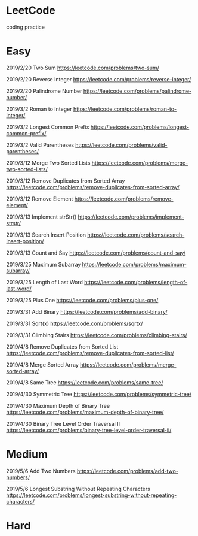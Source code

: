 # LeetCode
coding practice

# Easy

2019/2/20 Two Sum https://leetcode.com/problems/two-sum/

2019/2/20 Reverse Integer https://leetcode.com/problems/reverse-integer/

2019/2/20 Palindrome Number https://leetcode.com/problems/palindrome-number/

2019/3/2 Roman to Integer https://leetcode.com/problems/roman-to-integer/

2019/3/2 Longest Common Prefix https://leetcode.com/problems/longest-common-prefix/

2019/3/2 Valid Parentheses https://leetcode.com/problems/valid-parentheses/

2019/3/12 Merge Two Sorted Lists https://leetcode.com/problems/merge-two-sorted-lists/

2019/3/12 Remove Duplicates from Sorted Array https://leetcode.com/problems/remove-duplicates-from-sorted-array/

2019/3/12 Remove Element https://leetcode.com/problems/remove-element/

2019/3/13 Implement strStr() https://leetcode.com/problems/implement-strstr/

2019/3/13 Search Insert Position https://leetcode.com/problems/search-insert-position/

2019/3/13 Count and Say https://leetcode.com/problems/count-and-say/

2019/3/25 Maximum Subarray https://leetcode.com/problems/maximum-subarray/

2019/3/25 Length of Last Word https://leetcode.com/problems/length-of-last-word/

2019/3/25 Plus One https://leetcode.com/problems/plus-one/

2019/3/31 Add Binary https://leetcode.com/problems/add-binary/

2019/3/31 Sqrt(x) https://leetcode.com/problems/sqrtx/

2019/3/31 Climbing Stairs https://leetcode.com/problems/climbing-stairs/

2019/4/8 Remove Duplicates from Sorted List https://leetcode.com/problems/remove-duplicates-from-sorted-list/

2019/4/8 Merge Sorted Array https://leetcode.com/problems/merge-sorted-array/

2019/4/8 Same Tree https://leetcode.com/problems/same-tree/

2019/4/30 Symmetric Tree https://leetcode.com/problems/symmetric-tree/

2019/4/30 Maximum Depth of Binary Tree https://leetcode.com/problems/maximum-depth-of-binary-tree/

2019/4/30 Binary Tree Level Order Traversal II https://leetcode.com/problems/binary-tree-level-order-traversal-ii/

# Medium

2019/5/6 Add Two Numbers https://leetcode.com/problems/add-two-numbers/

2019/5/6 Longest Substring Without Repeating Characters https://leetcode.com/problems/longest-substring-without-repeating-characters/

# Hard
